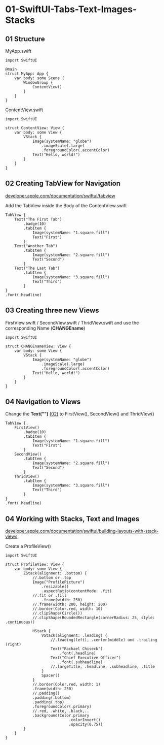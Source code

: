 # 01-SwiftUI-Tabs-Text-Images-Stacks

## 01 Structure

MyApp.swift
```
import SwiftUI

@main
struct MyApp: App {
    var body: some Scene {
        WindowGroup {
            ContentView()
        }
    }
}
```

ContentView.swift
```
import SwiftUI

struct ContentView: View {
    var body: some View {
        VStack {
            Image(systemName: "globe")
                .imageScale(.large)
                .foregroundColor(.accentColor)
            Text("Hello, world!")
        }
    }
}

```

## 02 Creating TabView for Navigation
[developer.apple.com/documentation/swiftui/tabview](https://developer.apple.com/documentation/swiftui/tabview)

Add the TabView inside the Body of the ContentView.swift
```
TabView {
    Text("The First Tab")
        .badge(10)
        .tabItem {
            Image(systemName: "1.square.fill")
            Text("First")
        }
    Text("Another Tab")
        .tabItem {
            Image(systemName: "2.square.fill")
            Text("Second")
        }
    Text("The Last Tab")
        .tabItem {
            Image(systemName: "3.square.fill")
            Text("Third")
        }
}
.font(.headline)
```




## 03 Creating three new Views

FirstView.swift / SecondView.swift / ThridView.swift and use the corresponding Name (**CHANGEname**)

```
import SwiftUI

struct CHANGEnameView: View {
    var body: some View {
        VStack {
            Image(systemName: "globe")
                .imageScale(.large)
                .foregroundColor(.accentColor)
            Text("Hello, world!")
        }
    }
}
```

## 04 Navigation to Views
Change the **Text("")** [(02)](https://github.com/Schmitt-A/01-SwiftUI-Tabs-Text-Images-Stacks/blob/main/README.md#02-creating-tabview-for-navigation) to FirstView(), SecondView() and ThridView()

```
TabView {
    FirstView()
        .badge(10)
        .tabItem {
            Image(systemName: "1.square.fill")
            Text("First")
        }
    SecondView()
        .tabItem {
            Image(systemName: "2.square.fill")
            Text("Second")
        }
    ThridView()
        .tabItem {
            Image(systemName: "3.square.fill")
            Text("Third")
        }
}
.font(.headline)
```

## 04 Working with Stacks, Text and Images
[developer.apple.com/documentation/swiftui/building-layouts-with-stack-views](https://developer.apple.com/documentation/swiftui/building-layouts-with-stack-views)

Create a ProfileView()
```
import SwiftUI

struct ProfileView: View {
    var body: some View {
        ZStack(alignment: .bottom) {
            //.bottom or .top
            Image("ProfilePicture")
                .resizable()
                .aspectRatio(contentMode: .fit)
            //.fit or .fill
                .frame(width: 250)
            //.frame(width: 200, height: 200)
            //.border(Color.red, width: 10)
            //.clipShape(Circle())
            //.clipShape(RoundedRectangle(cornerRadius: 25, style: .continuous))
                
            HStack {
                VStack(alignment: .leading) {
                    //.leading(left), .center(middle) und .trailing (right)
                    Text("Rachael Chiseck")
                        .font(.headline)
                    Text("Chief Executive Officer")
                        .font(.subheadline)
                    //.largeTitle, .headline, .subheadline, .title
                }
                Spacer()
            }
            //.border(Color.red, width: 1)
            .frame(width: 250)
            //.padding()
            .padding(.bottom)
            .padding(.top)
            .foregroundColor(.primary)
            //.red, .white, .black,..
            .background(Color.primary
                            .colorInvert()
                            .opacity(0.75))
        }
    }
}
```
